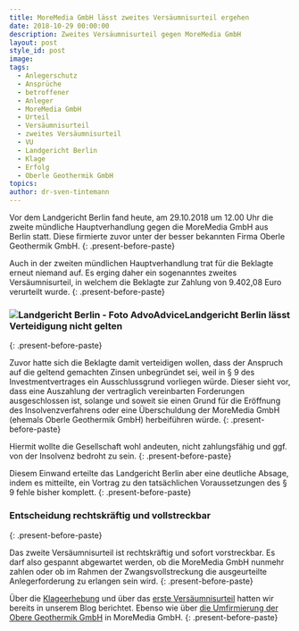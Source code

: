 ```yaml
---
title: MoreMedia GmbH lässt zweites Versäumnisurteil ergehen
date: 2018-10-29 00:00:00
description: Zweites Versäumnisurteil gegen MoreMedia GmbH
layout: post
style_id: post
image:
tags:
  - Anlegerschutz
  - Ansprüche
  - betroffener
  - Anleger
  - MoreMedia GmbH
  - Urteil
  - Versäumnisurteil
  - zweites Versäumnisurteil
  - VU
  - Landgericht Berlin
  - Klage
  - Erfolg
  - Oberle Geothermik GmbH
topics:
author: dr-sven-tintemann
---
```


Vor dem Landgericht Berlin fand heute, am 29.10.2018 um 12.00 Uhr die zweite m&uuml;ndliche Hauptverhandlung gegen die MoreMedia GmbH aus Berlin statt. Diese firmierte zuvor unter der besser bekannten Firma Oberle Geothermik GmbH.
{: .present-before-paste}

Auch in der zweiten m&uuml;ndlichen Hauptverhandlung trat f&uuml;r die Beklagte erneut niemand auf. Es erging daher ein sogenanntes zweites Vers&auml;umnisurteil, in welchem die Beklagte zur Zahlung von 9.402,08 Euro verurteilt wurde.
{: .present-before-paste}

### ![Landgericht Berlin - Foto AdvoAdvice](/uploads/lg-berlin---heimkehr.jpg "Heimkehr - Säule im Landgericht Berlin")Landgericht Berlin l&auml;sst Verteidigung nicht gelten
{: .present-before-paste}

Zuvor hatte sich die Beklagte damit verteidigen wollen, dass der Anspruch auf die geltend gemachten Zinsen unbegr&uuml;ndet sei, weil in &sect; 9 des Investmentvertrages ein Ausschlussgrund vorliegen w&uuml;rde. Dieser sieht vor, dass eine Auszahlung der vertraglich vereinbarten Forderungen ausgeschlossen ist, solange und soweit sie einen Grund f&uuml;r die Er&ouml;ffnung des Insolvenzverfahrens oder eine &Uuml;berschuldung der MoreMedia GmbH (ehemals Oberle Geothermik GmbH) herbeif&uuml;hren w&uuml;rde.
{: .present-before-paste}

Hiermit wollte die Gesellschaft wohl andeuten, nicht zahlungsf&auml;hig und ggf. von der Insolvenz bedroht zu sein.
{: .present-before-paste}

Diesem Einwand erteilte das Landgericht Berlin aber eine deutliche Absage, indem es mitteilte, ein Vortrag zu den tats&auml;chlichen Voraussetzungen des &sect; 9 fehle bisher komplett.
{: .present-before-paste}

### Entscheidung rechtskr&auml;ftig und vollstreckbar
{: .present-before-paste}

Das zweite Vers&auml;umnisurteil ist rechtskr&auml;ftig und sofort vorstreckbar. Es darf also gespannt abgewartet werden, ob die MoreMedia GmbH nunmehr zahlen oder ob im Rahmen der Zwangsvollstreckung die ausgeurteilte Anlegerforderung zu erlangen sein wird.
{: .present-before-paste}

&Uuml;ber die [Klageerhebung](/blog/klage-gegen-moremedia-gmbh-eingereicht/) und &uuml;ber das [erste Vers&auml;umnisurteil](/blog/moremedia-gmbh-ehemals-oberle-geothermik-nimmt-vers%C3%A4umnisurteil-vor-landgericht-berlin/) hatten wir bereits in unserem Blog berichtet. Ebenso wie &uuml;ber [die Umfirmierung der Obere Geothermik GmbH](/blog/oberle-geothermik-jetzt-moremedia-gmbh/) in MoreMedia GmbH.
{: .present-before-paste}